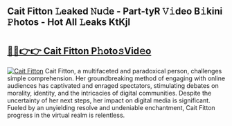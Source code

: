 ## Cait Fitton 𝙻eaked 𝙽u𝚍e - Part-tyR 𝚅𝚒deo B𝚒kini 𝙿hotos - Hot All 𝙻eaks KtKjl

# <h2><a href="http://ld0pfz4.urlbe.top/?page=Cait+Fitton">🔗🔗👉👉 Cait Fitton P𝚑oto𝚜Vid𝚎o</a></h2>

[![Cait Fitton](https://i.imgur.com/eBuTRDB.gif)](http://ld0pfz4.urlbe.top/?page=Cait+Fitton)
Cait Fitton, a multifaceted and paradoxical person, challenges simple comprehension. Her groundbreaking method of engaging with online audiences has captivated and enraged spectators, stimulating debates on morality, identity, and the intricacies of digital communities. Despite the uncertainty of her next steps, her impact on digital media is significant. Fueled by an unyielding resolve and undeniable enchantment, Cait Fitton progress in the virtual realm is relentless.
